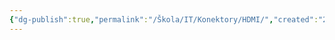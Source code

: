 ```yaml
---
{"dg-publish":true,"permalink":"/Škola/IT/Konektory/HDMI/","created":"2024-03-12T13:55:08.697+01:00","updated":"2024-03-13T18:12:48.948+01:00"}
---
```


